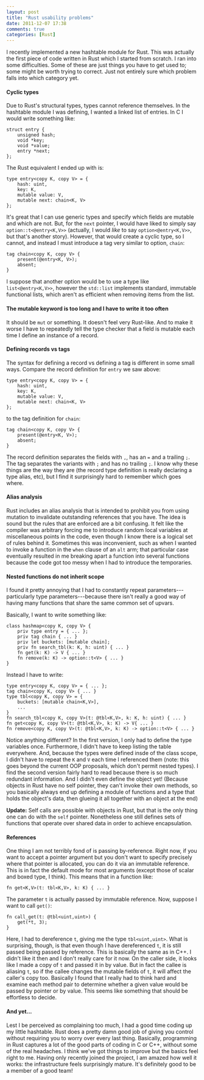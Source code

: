 ```yaml
---
layout: post
title: "Rust usability problems"
date: 2011-12-07 17:38
comments: true
categories: [Rust]
---
```


I recently implemented a new hashtable module for Rust.  This was
actually the first piece of code written in Rust which I started from
scratch.  I ran into some difficulties.  Some of these are just things
you have to get used to; some might be worth trying to correct.  Just
not entirely sure which problem falls into which category yet.

#### Cyclic types

Due to Rust's structural types, types cannot reference themselves.
In the hashtable module I was defining, I wanted a linked list of entries.
In C I would write something like:

    struct entry {
        unsigned hash;
        void *key;
        void *value;
        entry *next;
    };
    
The Rust equivalent I ended up with is:

    type entry<copy K, copy V> = {
        hash: uint,
        key: K,
        mutable value: V,
        mutable next: chain<K, V>
    };

It's great that I can use generic types and specify which fields are
mutable and which are not.  But, for the `next` pointer, I would have
liked to simply say `option::t<@entry<K,V>>` (actually, I would *like*
to say `option<@entry<K,V>>`, but that's another story).  However, that
would create a cyclic type, so I cannot, and instead I must introduce
a tag very similar to option, `chain`:

    tag chain<copy K, copy V> {
        present(@entry<K, V>);
        absent;
    }

I suppose that another option would be to use a type like
`list<@entry<K,V>>`, however the `std::list` implements standard,
immutable functional lists, which aren't as efficient when removing
items from the list.

#### The mutable keyword is too long and I have to write it too often

It should be `mut` or something.  It doesn't feel very Rust-like.  And
to make it worse I have to repeatedly tell the type checker that a
field is mutable each time I define an instance of a record.

#### Defining records vs tags

The syntax for defining a record vs defining a tag is different in some
small ways.  Compare the record definition for `entry` we saw above:

    type entry<copy K, copy V> = {
        hash: uint,
        key: K,
        mutable value: V,
        mutable next: chain<K, V>
    };

to the tag definition for `chain`:

    tag chain<copy K, copy V> {
        present(@entry<K, V>);
        absent;
    }

The record definition separates the fields with `,`, has an `=` and a
trailing `;`.  The tag separates the variants with `;` and has no
trailing `;`.  I know why these things are the way they are (the
record type definition is really declaring a type alias, etc), but I
find it surprisingly hard to remember which goes where.

#### Alias analysis

Rust includes an alias analysis that is intended to prohibit you from
using mutation to invalidate outstanding references that you have.
The idea is sound but the rules that are enforced are a bit confusing.
It felt like the compiler was arbitrary forcing me to introduce random
local variables at miscellaneous points in the code, even though I
know there is a logical set of rules behind it.  Sometimes this was
inconvenient, such as when I wanted to invoke a function in the `when`
clause of an `alt` arm; that particular case eventually resulted in me
breaking apart a function into several functions because the code got
too messy when I had to introduce the temporaries.

#### Nested functions do not inherit scope

I found it pretty annoying that I had to constantly repeat
parameters---particularly type parameters---because there isn't really
a good way of having many functions that share the same common set of
upvars.

Basically, I want to write something like:

    class hashmap<copy K, copy V> {
        priv type entry = { ... };
        priv tag chain { ... }
        priv let buckets: [mutable chain];
        priv fn search_tbl(k: K, h: uint) { ... }
        fn get(k: K) -> V { ... }
        fn remove(k: K) -> option::t<V> { ... }
    }

Instead I have to write:

    type entry<copy K, copy V> = { ... };
    tag chain<copy K, copy V> { ... }
    type tbl<copy K, copy V> = {
        buckets: [mutable chain<K,V>],
        ...
    }
    fn search_tbl<copy K, copy V>(t: @tbl<K,V>, k: K, h: uint) { ... }
    fn get<copy K, copy V>(t: @tbl<K,V>, k: K) -> V{ ... }
    fn remove<copy K, copy V>(t: @tbl<K,V>, k: K) -> option::t<V> { ... }
    
Notice anything different?  In the first version, I only had to define
the type variables once.  Furthermore, I didn't have to keep listing
the table everywhere.  And, because the types were defined insde of
the class scope, I didn't have to repeat the `K` and `V` each time I
referenced them (note: this goes beyond the current OOP proposals,
which don't permit nested types).  I find the second version fairly
hard to read because there is so much redundant information.  And I
didn't even define the object yet! (Because objects in Rust have no
self pointer, they can't invoke their own methods, so you basically
always end up defining a module of functions and a type that holds the
object's data, then glueing it all together with an object at the end)

**Update:** Self calls are possible with objects in Rust, but that is
the only thing one can do with the `self` pointer.  Nonetheless one
still defines sets of functions that operate over shared data in order
to achieve encapsulation.

#### References

One thing I am not terribly fond of is passing by-reference.  Right
now, if you want to accept a pointer argument but you don't want to
specify precisely where that pointer is allocated, you can do it via
an immutable reference.  This is in fact the default mode for most
arguments (except those of scalar and boxed type, I think).  This
means that in a function like:

    fn get<K,V>(t: tbl<K,V>, k: K) { ... }
    
The parameter `t` is actually passed by immutable reference.  Now,
suppose I want to call `get()`:

    fn call_get(t: @tbl<uint,uint>) {
        get(*t, 3);
    }

Here, I had to dereference `t`, giving me the type `tbl<uint,uint>`.
What is surprising, though, is that even though I have dereferenced
`t`, it is still passed being passed by reference.  This is basically
the same as in C++.  I didn't like it then and I don't really care for
it now.  On the caller side, it looks like I made a copy of `t` and
passed it in by value.  But in fact the callee is aliasing `t`, so if
the callee changes the mutable fields of `t`, it will affect the
caller's copy too. Basically I found that I really had to think hard
and examine each method pair to determine whether a given value would
be passed by pointer or by value.  This seems like something that
should be effortless to decide.

#### And yet...

Lest I be perceived as complaining too much, I had a good time coding
up my little hashtable.  Rust does a pretty damn good job of giving
you control without requiring you to worry over every last thing.
Basically, programming in Rust captures a lot of the good parts of
coding in C or C++, without some of the real headaches.  I think we've
got things to improve but the basics feel right to me.  Having only
recently joined the project, I am amazed how well it works: the
infrastructure feels surprisingly mature.  It's definitely good to be
a member of a good team!
